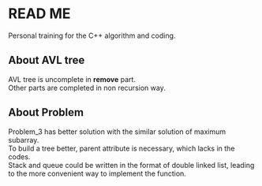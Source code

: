 # READ ME

Personal training for the C++ algorithm and coding.  

## About AVL tree
AVL tree is uncomplete in **remove** part.  
Other parts are completed in non recursion way.  

## About Problem
Problem_3 has better solution with the similar solution of maximum subarray.   
To build a tree better, parent attribute is necessary, which lacks in the codes.  
Stack and queue could be written in the format of double linked list, leading to the more convenient way to implement the function.